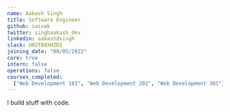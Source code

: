 ```yaml
---
name: Aakash Singh
title: Software Engineer
github: sainak
twitter: singhaakash_dev
linkedin: aakashdsingh
slack: U02TB8XHZD1
joining_date: "09/05/2022"
core: true
intern: false
operations: false
courses_completed:
  ["Web Development 101", "Web Development 202", "Web Development 301"]
---
```


I build stuff with code.
